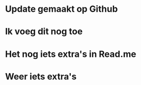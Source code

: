 # Update gemaakt op Github
# Ik voeg dit nog toe
# Het nog iets extra's in Read.me
# Weer iets extra's
